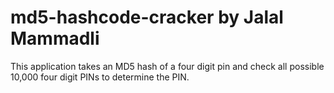 # md5-hashcode-cracker by Jalal Mammadli
This application takes an MD5 hash of a four digit pin and check all possible 10,000 four digit PINs to determine the PIN.

